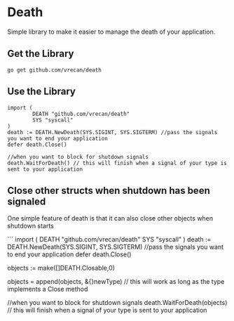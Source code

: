 # Death
<p>Simple library to make it easier to manage the death of your application.</p>

## Get the Library
```
go get github.com/vrecan/death
```
## Use the Library
```
import (
        DEATH "github.com/vrecan/death"
        SYS "syscall"
)
death := DEATH.NewDeath(SYS.SIGINT, SYS.SIGTERM) //pass the signals you want to end your application
defer death.Close()

//when you want to block for shutdown signals
death.WaitForDeath() // this will finish when a signal of your type is sent to your application
```

## Close other structs when shutdown has been signaled
<p>One simple feature of death is that it can also close other objects when shutdown starts</p>
```
import (
        DEATH "github.com/vrecan/death"
        SYS "syscall"
)
death := DEATH.NewDeath(SYS.SIGINT, SYS.SIGTERM) //pass the signals you want to end your application
defer death.Close()

objects := make([]DEATH.Closable,0)

objects = append(objects, &{}newType) // this will work as long as the type implements a Close method

//when you want to block for shutdown signals
death.WaitForDeath(objects) // this will finish when a signal of your type is sent to your application
```
